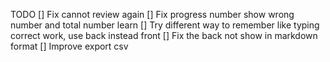 TODO
[] Fix cannot review again
[] Fix progress number show wrong number and total number learn
[] Try different way to remember like typing correct work, use back instead front
[] Fix the back not show in markdown format
[] Improve export csv

